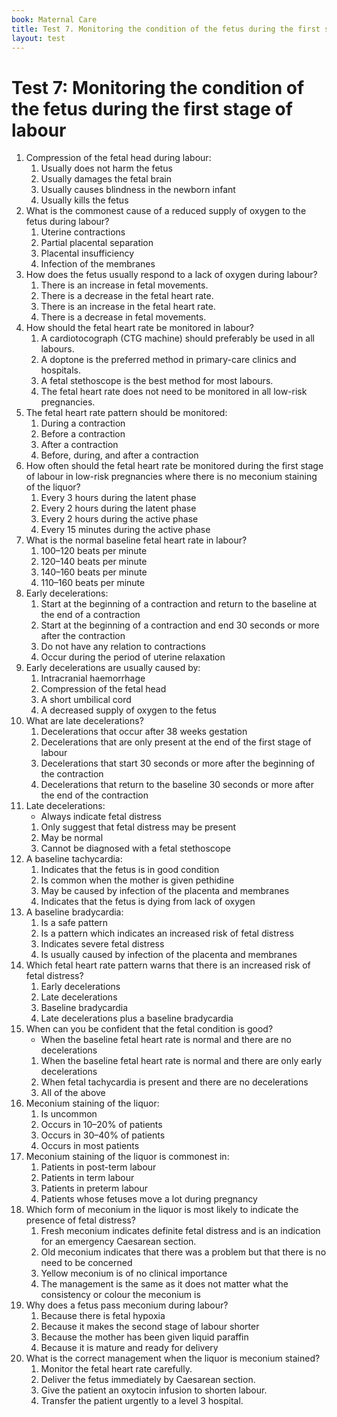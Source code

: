 ```yaml
---
book: Maternal Care
title: Test 7. Monitoring the condition of the fetus during the first stage of labour
layout: test
---
```


# Test 7: Monitoring the condition of the fetus during the first stage of labour

1.	Compression of the fetal head during labour:
	1.	Usually does not harm the fetus
	1.	Usually damages the fetal brain
	1.	Usually causes blindness in the newborn infant
	1.	Usually kills the fetus
2.	What is the commonest cause of a reduced supply of oxygen to the fetus during labour?
	1.	Uterine contractions
	1.	Partial placental separation
	1.	Placental insufficiency
	1.	Infection of the membranes
3.	How does the fetus usually respond to a lack of oxygen during labour?
	1.	There is an increase in fetal movements.
	1.	There is a decrease in the fetal heart rate.
	1.	There is an increase in the fetal heart rate.
	1.	There is a decrease in fetal movements.
4.	How should the fetal heart rate be monitored in labour?
	1.	A cardiotocograph (CTG machine) should preferably be used in all labours.
	1.	A doptone is the preferred method in primary-care clinics and hospitals.
	1.	A fetal stethoscope is the best method for most labours.
	1.	The fetal heart rate does not need to be monitored in all low-risk pregnancies.
5.	The fetal heart rate pattern should be monitored:
	1.	During a contraction
	1.	Before a contraction
	1.	After a contraction
	1.	Before, during, and after a contraction
6.	How often should the fetal heart rate be monitored during the first stage of labour in low-risk pregnancies where there is no meconium staining of the liquor?
	1.	Every 3 hours during the latent phase
	1.	Every 2 hours during the latent phase
	1.	Every 2 hours during the active phase
	1.	Every 15 minutes during the active phase
7.	What is the normal baseline fetal heart rate in labour?
	1.	100–120 beats per minute
	1.	120–140 beats per minute
	1.	140–160 beats per minute
	1.	110–160 beats per minute
8.	Early decelerations:
	1.	Start at the beginning of a contraction and return to the baseline at the end of a contraction
	1.	Start at the beginning of a contraction and end 30 seconds or more after the contraction
	1.	Do not have any relation to contractions
	1.	Occur during the period of uterine relaxation
9.	Early decelerations are usually caused by:
	1.	Intracranial haemorrhage
	1.	Compression of the fetal head
	1.	A short umbilical cord
	1.	A decreased supply of oxygen to the fetus
10.	What are late decelerations?
	1.	Decelerations that occur after 38 weeks gestation
	1.	Decelerations that are only present at the end of the first stage of labour
	1.	Decelerations that start 30 seconds or more after the beginning of the contraction
	1.	Decelerations that return to the baseline 30 seconds or more after the end of the contraction
11.	Late decelerations:
	+	Always indicate fetal distress
	1.	Only suggest that fetal distress may be present
	1.	May be normal
	1.	Cannot be diagnosed with a fetal stethoscope
12.	A baseline tachycardia:
	1.	Indicates that the fetus is in good condition
	1.	Is common when the mother is given pethidine
	1.	May be caused by infection of the placenta and membranes
	1.	Indicates that the fetus is dying from lack of oxygen
13.	A baseline bradycardia:
	1.	Is a safe pattern
	1.	Is a pattern which indicates an increased risk of fetal distress
	1.	Indicates severe fetal distress
	1.	Is usually caused by infection of the placenta and membranes
14.	Which fetal heart rate pattern warns that there is an increased risk of fetal distress?
	1.	Early decelerations
	1.	Late decelerations
	1.	Baseline bradycardia
	1.	Late decelerations plus a baseline bradycardia
15.	When can you be confident that the fetal condition is good?
	+	When the baseline fetal heart rate is normal and there are no decelerations
	1.	When the baseline fetal heart rate is normal and there are only early decelerations
	1.	When fetal tachycardia is present and there are no decelerations
	1.	All of the above
16.	Meconium staining of the liquor:
	1.	Is uncommon
	1.	Occurs in 10–20% of patients
	1.	Occurs in 30–40% of patients
	1.	Occurs in most patients
17.	Meconium staining of the liquor is commonest in:
	1.	Patients in post-term labour
	1.	Patients in term labour
	1.	Patients in preterm labour
	1.	Patients whose fetuses move a lot during pregnancy
18.	Which form of meconium in the liquor is most likely to indicate the presence of fetal distress?
	1.	Fresh meconium indicates definite fetal distress and is an indication for an emergency Caesarean section.
	1.	Old meconium indicates that there was a problem but that there is no need to be concerned
	1.	Yellow meconium is of no clinical importance
	1.	The management is the same as it does not matter what the consistency or colour the meconium is
19.	Why does a fetus pass meconium during labour?
	1.	Because there is fetal hypoxia
	1.	Because it makes the second stage of labour shorter
	1.	Because the mother has been given liquid paraffin
	1.	Because it is mature and ready for delivery
20.	What is the correct management when the liquor is meconium stained?
	1.	Monitor the fetal heart rate carefully.
	1.	Deliver the fetus immediately by Caesarean section.
	1.	Give the patient an oxytocin infusion to shorten labour.
	1.	Transfer the patient urgently to a level 3 hospital.